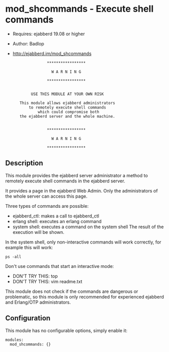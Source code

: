mod_shcommands - Execute shell commands
=======================================

* Requires: ejabberd 19.08 or higher
* Author: Badlop
* http://ejabberd.im/mod_shcommands


                     *****************

                       W A R N I N G

                     *****************


              USE THIS MODULE AT YOUR OWN RISK

         This module allows ejabberd administrators
             to remotely execute shell commands
                 which could compromise both
         the ejabberd server and the whole machine.


                     *****************

                       W A R N I N G

                     *****************




Description
-----------

This module provides the ejabberd server administrator a method to remotely
execute shell commands in the ejabberd server.

It provides a page in the ejabberd Web Admin.
Only the administrators of the whole server can access this page.

Three types of commands are possible:
* ejabberd_ctl: makes a call to ejabberd_ctl
* erlang shell: executes an erlang command
* system shell: executes a command on the system shell
The result of the execution will be shown.

In the system shell, only non-interactive commands will work correctly,
for example this will work:
```
ps -all
```
Don't use commands that start an interactive mode:
* DON'T TRY THIS: top
* DON'T TRY THIS: vim readme.txt

This module does not check if the commands are dangerous or problematic,
so this module is only recommended for experienced ejabberd and Erlang/OTP
administrators.


Configuration
-------------

This module has no configurable options, simply enable it:
```
modules:
  mod_shcommands: {}
```
